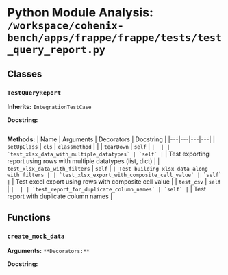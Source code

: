 # Python Module Analysis: `/workspace/cohenix-bench/apps/frappe/frappe/tests/test_query_report.py`

## Classes

### `TestQueryReport`
**Inherits:** `IntegrationTestCase`


**Docstring:**
```

```

**Methods:**
| Name | Arguments | Decorators | Docstring |
|---|---|---|---|
| `setUpClass` | `cls` | `classmethod` |  |
| `tearDown` | `self` | `` |  |
| `test_xlsx_data_with_multiple_datatypes` | `self` | `` | Test exporting report using rows with multiple datatypes (list, dict) |
| `test_xlsx_data_with_filters` | `self` | `` | Test building xlsx data along with filters |
| `test_xlsx_export_with_composite_cell_value` | `self` | `` | Test excel export using rows with composite cell value |
| `test_csv` | `self` | `` |  |
| `test_report_for_duplicate_column_names` | `self` | `` | Test report with duplicate column names |





## Functions

### `create_mock_data`
**Arguments:** ``
**Decorators:** ``

**Docstring:**
```

```

